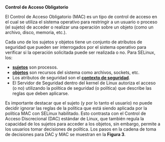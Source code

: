 **Control de Acceso Obligatorio**

El Control de Acceso Obligatorio (MAC) es un tipo de control de acceso en el cual se utiliza el sistema operativo para restringir a un usuario o proceso (el sujeto) de acceder o realizar una operación 
sobre un objeto (como un archivo, disco, memoria, etc.).

Cada uno de los sujetos y objetos tiene un conjunto de atributos de seguridad que pueden ser interrogados por el sistema operativo para verificar si la operación solicitada puede ser realizada o no. 
Para SELinux, los:

- [**sujetos**](subjects.md#subjects) son procesos.
- [**objetos**](objects.md#objects) son recursos del sistema como archivos, sockets, etc.
- Los atributos de seguridad son el [**contexto de seguridad**](security_context.md#security-context).
- El Servidor de Seguridad dentro del kernel de Linux autoriza el acceso (o no) utilizando la política de seguridad (o política) que describe las reglas que deben aplicarse.

Es importante destacar que el sujeto (y por lo tanto el usuario) no puede decidir ignorar las reglas de la política que está siendo aplicada por la política MAC con SELinux habilitado. Esto contrasta con 
el Control de Acceso Discrecional (DAC) estándar de Linux, que también regula la capacidad de los sujetos para acceder a los objetos, sin embargo, permite a los usuarios tomar decisiones de política. 
Los pasos en la cadena de toma de decisiones para DAC y MAC se muestran en la **Figura 3**.
